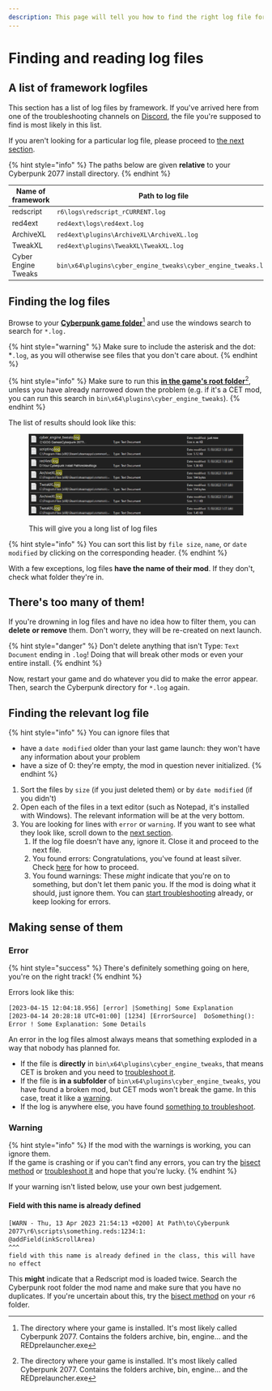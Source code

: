 ```yaml
---
description: This page will tell you how to find the right log file for your problem.
---
```


# Finding and reading log files

## A list of framework logfiles

This section has a list of log files by framework. If you've arrived here from one of the troubleshooting channels on [Discord](https://discord.gg/redmodding), the file you're supposed to find is most likely in this list.

If you aren't looking for a particular log file, please proceed to [the next section](finding-and-reading-log-files.md#finding-the-log-files).

{% hint style="info" %}
The paths below are given **relative** to your Cyberpunk 2077 install directory.
{% endhint %}

| Name of framework   | Path to log file                                              |
| ------------------- | ------------------------------------------------------------- |
| redscript           | `r6\logs\redscript_rCURRENT.log`                              |
| red4ext             | `red4ext\logs\red4ext.log`                                    |
| ArchiveXL           | `red4ext\plugins\ArchiveXL\ArchiveXL.log`                     |
| TweakXL             | `red4ext\plugins\TweakXL\TweakXL.log`                         |
| Cyber Engine Tweaks | `bin\x64\plugins\cyber_engine_tweaks\cyber_engine_tweaks.log` |



## Finding the log files

Browse to your [**Cyberpunk game folder**](#user-content-fn-1)[^1] and use the windows search to search for `*.log.`

{% hint style="warning" %}
Make sure to include the asterisk and the dot: \*`.log`, as you will otherwise see files that you don't care about.
{% endhint %}

{% hint style="info" %}
Make sure to run this [**in the game's root folder**](#user-content-fn-2)[^2], unless you have already narrowed down the problem (e.g. if it's a CET mod, you can run this search in `bin\x64\plugins\cyber_engine_tweaks`).
{% endhint %}

The list of results should look like this:

<figure><img src="../../.gitbook/assets/userguide_logs.png" alt=""><figcaption><p>This will give you a long list of log files</p></figcaption></figure>

{% hint style="info" %}
You can sort this list by `file size`, `name`, or `date modified` by clicking on the corresponding header.
{% endhint %}

With a few exceptions, log files **have the name of their mod**. If they don't, check what folder they're in.

## There's too many of them!

If you're drowning in log files and have no idea how to filter them, you can **delete** **or remove** them. Don't worry, they will be re-created on next launch.

{% hint style="danger" %}
Don't delete anything that isn't Type: `Text Document` ending in `.log`! Doing that will break other mods or even your entire install.
{% endhint %}

Now, restart your game and do whatever you did to make the error appear. Then, search the Cyberpunk directory for `*.log` again.

## Finding the relevant log file

{% hint style="info" %}
You can ignore files that&#x20;

* have a `date modified` older than your last game launch: they won't have any information about your problem
* have a size of 0: they're empty, the mod in question never initialized.
{% endhint %}

1. Sort the files by `size` (if you just deleted them) or by `date modified` (if you didn't)
2. Open each of the files in a text editor (such as Notepad, it's installed with Windows). The relevant information will be at the very bottom.
3. You are looking for lines with `error` or `warning`. If you want to see what they look like, scroll down to the [next section](finding-and-reading-log-files.md#making-sense-of-them).
   1. If the log file doesn't have any, ignore it. Close it and proceed to the next file.
   2. You found errors: Congratulations, you've  found at least silver. Check [here](finding-and-reading-log-files.md#error) for how to proceed.
   3. You found warnings: These _might_ indicate that you're on to something, but don't let them panic you. If the mod is doing what it should, just ignore them. You can [start troubleshooting](finding-and-reading-log-files.md#warning) already, or keep looking for errors.

## Making sense of them

### Error

{% hint style="success" %}
There's definitely something going on here, you're on the right track!
{% endhint %}

Errors look like this:

```
[2023-04-15 12:04:18.956] [error] |Something| Some Explanation
[2023-04-14 20:28:18 UTC+01:00] [1234] [ErrorSource]  DoSomething(): Error ! Some Explanation: Some Details
```

An error in the log files almost always means that something exploded in a way that nobody has planned for.&#x20;

* If the file is **directly** in `bin\x64\plugins\cyber_engine_tweaks`, that means CET is broken and you need to [troubleshoot it](../../modding-know-how/user-guide-troubleshooting/#dealing-with-a-broken-mod).&#x20;
* If the file is **in a subfolder** of `bin\x64\plugins\cyber_engine_tweaks`, you have found a broken mod, but CET mods won't break the game. In this case, treat it like a [warning](finding-and-reading-log-files.md#warning).
* If the log is anywhere else, you have found [something to troubleshoot](../../modding-know-how/user-guide-troubleshooting/#dealing-with-a-broken-mod).

### Warning

{% hint style="info" %}
If the mod with the warnings is working, you can ignore them.\
If the game is crashing or if you can't find any errors, you can try the [bisect method](../../modding-know-how/user-guide-troubleshooting/#finding-the-broken-mod-bisecting) or [troubleshoot it](../../modding-know-how/user-guide-troubleshooting/#dealing-with-a-broken-mod) and hope that you're lucky.
{% endhint %}

If your warning isn't listed below, use your own best judgement.

#### Field with this name is already defined

```
[WARN - Thu, 13 Apr 2023 21:54:13 +0200] At Path\to\Cyberpunk 2077\r6\scripts\something.reds:1234:1:
@addField(inkScrollArea)
^^^
field with this name is already defined in the class, this will have no effect
```

This **might** indicate that a Redscript mod is loaded twice. Search the Cyberpunk root folder the mod name and make sure that you have no duplicates. If you're uncertain about this, try the [bisect method](../../modding-know-how/user-guide-troubleshooting/#finding-the-broken-mod-bisecting) on your `r6` folder.

[^1]: The directory where your game is installed. It's most likely called Cyberpunk 2077. Contains the folders archive, bin, engine… and the REDprelauncher.exe

[^2]: The directory where your game is installed. It's most likely called Cyberpunk 2077. Contains the folders archive, bin, engine… and the REDprelauncher.exe
